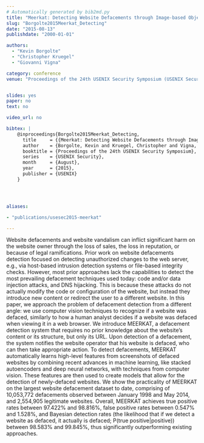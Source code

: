 ```yaml
---
# Automatically generated by bib2md.py
title: "Meerkat: Detecting Website Defacements through Image-based Object Recognition"
slug: "Borgolte2015Meerkat_Detecting"
date: "2015-08-13"
publishdate: "2000-01-01"

authors:
  - "Kevin Borgolte"
  - "Christopher Kruegel"
  - "Giovanni Vigna"

category: conference
venue: "Proceedings of the 24th USENIX Security Symposium (USENIX Security)"


slides: yes
paper: no
text: no

video_url: no

bibtex: |
    @inproceedings{Borgolte2015Meerkat_Detecting,
      title     = {{Meerkat: Detecting Website Defacements through Image-based Object Recognition}},
      author    = {Borgolte, Kevin and Kruegel, Christopher and Vigna, Giovanni},
      booktitle = {Proceedings of the 24th USENIX Security Symposium},
      series    = {USENIX Security},
      month     = {August},
      year      = {2015},
      publisher = {USENIX}
    }




aliases:

- "publications/usesec2015-meerkat"

---
```


Website defacements and website vandalism can inflict significant harm on the website owner through the loss of sales, the loss in reputation, or because of legal ramifications.  Prior work on website defacements detection focused on detecting unauthorized changes to the web server, e.g., via host-based intrusion detection systems or file-based integrity checks. However, most prior approaches lack the capabilities to detect the most prevailing defacement techniques used today: code and/or data injection attacks, and DNS hijacking. This is because these attacks do not actually modify the code or configuration of the website, but instead they introduce new content or redirect the user to a different website.  In this paper, we approach the problem of defacement detection from a different angle: we use computer vision techniques to recognize if a website was defaced, similarly to how a human analyst decides if a website was defaced when viewing it in a web browser. We introduce MEERKAT, a defacement detection system that requires no prior knowledge about the website’s content or its structure, but only its URL. Upon detection of a defacement, the system notifies the website operator that his website is defaced, who can then take appropriate action. To detect defacements, MEERKAT automatically learns high-level features from screenshots of defaced websites by combining recent advances in machine learning, like stacked autoencoders and deep neural networks, with techniques from computer vision. These features are then used to create models that allow for the detection of newly-defaced websites.  We show the practicality of MEERKAT on the largest website defacement dataset to date, comprising of 10,053,772 defacements observed between January 1998 and May 2014, and 2,554,905 legitimate websites. Overall, MEERKAT achieves true positive rates between 97.422% and 98.816%, false positive rates between 0.547% and 1.528%, and Bayesian detection rates (the likelihood that if we detect a website as defaced, it actually is defaced; P(true positive|positive)) between 98.583% and 99.845%, thus significantly outperforming existing approaches.